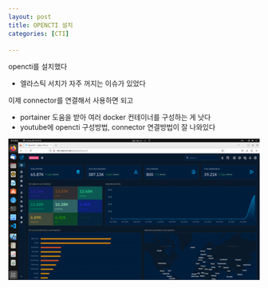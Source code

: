 ```yaml
---
layout: post
title: OPENCTI 설치 
categories: [CTI]

---
```


opencti를 설치했다
- 엘라스틱 서치가 자주 꺼지는 이슈가 있었다

이제 connector를 연결해서 사용하면 되고

* portainer 도움을 받아 여러 docker 컨테이너를 구성하는 게 낫다
* youtube에 opencti 구성방법, connector 연결방법이 잘 나와있다

![IMG](/assets/images/opencti_dashboard.png)
